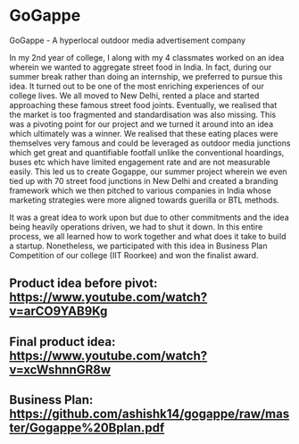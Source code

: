 # GoGappe
GoGappe - A hyperlocal outdoor media advertisement company 

In my 2nd year of college, I along with my 4 classmates worked on an idea wherein we wanted to aggregate street food in India. In fact, during our summer break rather than doing an internship, we preferred to pursue this idea. It turned out to be one of the most enriching experiences of our college lives. We all moved to New Delhi, rented a place and started approaching these famous street food joints. Eventually, we realised that the market is too fragmented and standardisation was also missing. This was a pivoting point for our project and we turned it around into an idea which ultimately was a winner. We realised that these eating places were themselves very famous and could be leveraged as outdoor media junctions which get great and quantifiable footfall unlike the conventional hoardings, buses etc which have limited engagement rate and are not measurable easily. This led us to create Gogappe, our summer project wherein we even tied up with 70 street food junctions in New Delhi and created a branding framework which we then pitched to various companies in India whose marketing strategies were more aligned towards guerilla or BTL methods. 

It was a great idea to work upon but due to other commitments and the idea being heavily operations driven, we had to shut it down. In this entire process, we all learned how to work together and what does it take to build a startup. Nonetheless, we participated with this idea in Business Plan Competition of our college (IIT Roorkee) and won the finalist award. 


## Product idea before pivot: https://www.youtube.com/watch?v=arCO9YAB9Kg
## Final product idea: https://www.youtube.com/watch?v=xcWshnnGR8w
## Business Plan: https://github.com/ashishk14/gogappe/raw/master/Gogappe%20Bplan.pdf
